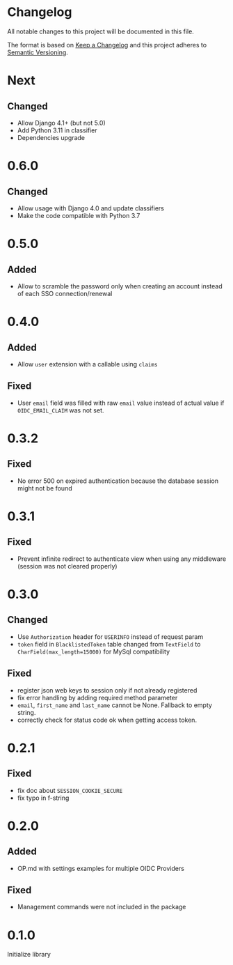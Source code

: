 # Changelog
All notable changes to this project will be documented in this file.

The format is based on [Keep a Changelog](http://keepachangelog.com/en/1.0.0/)
and this project adheres to [Semantic Versioning](http://semver.org/spec/v2.0.0.html).

# Next
## Changed
- Allow Django 4.1+ (but not 5.0)
- Add Python 3.11 in classifier
- Dependencies upgrade

# 0.6.0
## Changed
- Allow usage with Django 4.0 and update classifiers
- Make the code compatible with Python 3.7

# 0.5.0
## Added
- Allow to scramble the password only when creating an account instead of each SSO connection/renewal

# 0.4.0
## Added
- Allow `user` extension with a callable using `claims`
## Fixed
- User `email` field was filled with raw `email` value instead of actual value if `OIDC_EMAIL_CLAIM` was not set.

# 0.3.2
## Fixed
- No error 500 on expired authentication because the database session might not be found

# 0.3.1
## Fixed
- Prevent infinite redirect to authenticate view when using any middleware (session was not cleared properly)

# 0.3.0
## Changed
- Use `Authorization` header for `USERINFO` instead of request param
- `token` field in `BlacklistedToken` table changed from `TextField` to `CharField(max_length=15000)` for MySql compatibility
## Fixed
- register json web keys to session only if not already registered
- fix error handling by adding required method parameter
- `email`, `first_name` and `last_name` cannot be None. Fallback to empty string.
- correctly check for status code ok when getting access token.

# 0.2.1
## Fixed
- fix doc about `SESSION_COOKIE_SECURE`
- fix typo in f-string

# 0.2.0
## Added
- OP.md with settings examples for multiple OIDC Providers
## Fixed
- Management commands were not included in the package

# 0.1.0
Initialize library
